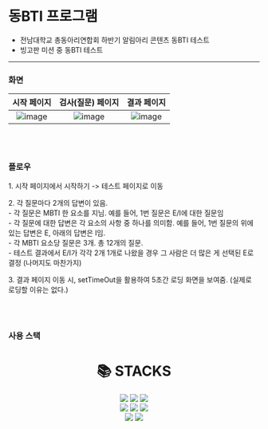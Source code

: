 <h1>동BTI 프로그램</h1>

- 전남대학교 총동아리연합회 하반기 알림아리 콘텐츠 동BTI 테스트
- 빙고판 미션 중 동BTI 테스트

---

<h3>화면</h3>

| 시작 페이지 | 검사(질문) 페이지 | 결과 페이지 |
|:-------------------------:|:-------------------------:|:-------------------------:|
|![image](https://github.com/GhoRid/ghorid.github.io/assets/77055190/3c920f64-7124-45e5-83f9-444b905c54e6) | ![image](https://github.com/GhoRid/ghorid.github.io/assets/77055190/b940c360-d243-4956-9987-296008ea8734) | ![image](https://github.com/GhoRid/ghorid.github.io/assets/77055190/bd03d481-39b7-4f63-b2fa-2b2ecea29363) |


<BR/><BR/>

<H3>플로우</H3>
<P>1. 시작 페이지에서 시작하기 -> 테스트 페이지로 이동</P>
<P>2. 각 질문마다 2개의 답변이 있음. <BR/>
  - 각 질문은 MBTI 한 요소를 지님. 예를 들어, 1번 질문은 E/I에 대한 질문임<BR/>
  - 각 질문에 대한 답변은 각 요소의 사항 중 하나를 의미함. 예를 들어, 1번 질문의 위에 있는 답변은 E, 아래의 답변은 I임.<BR/>
  - 각 MBTI 요소당 질문은 3개. 총 12개의 질문.<BR/>
  - 테스트 결과에서 E/I가 각각 2개 1개로 나왔을 경우 그 사람은 더 많은 게 선택된 E로 결정 (나머지도 마찬가지)<BR/>
</P>
<P>3. 결과 페이지 이동 시, setTimeOut을 활용하여 5초간 로딩 화면을 보여줌. (실제로 로딩할 이유는 없다.)</P>

<BR/><BR/>
<H3>사용 스택</H3>

<div align=center><h1>📚 STACKS</h1></div>
<div align=center> 
  <img src="https://img.shields.io/badge/html5-E34F26?style=for-the-badge&logo=html5&logoColor=white"> 
  <img src="https://img.shields.io/badge/css-1572B6?style=for-the-badge&logo=css3&logoColor=white"> 
  <img src="https://img.shields.io/badge/javascript-F7DF1E?style=for-the-badge&logo=javascript&logoColor=black"> 
  <br>
  
  <img src="https://img.shields.io/badge/react-61DAFB?style=for-the-badge&logo=react&logoColor=black"> 
  <img src="https://img.shields.io/badge/json-339933?style=for-the-badge&logo=json&logoColor=white">
  <img src="https://img.shields.io/badge/node.js-339933?style=for-the-badge&logo=Node.js&logoColor=white">
  <br>

  
  <img src="https://img.shields.io/badge/github-181717?style=for-the-badge&logo=github&logoColor=white">
  <img src="https://img.shields.io/badge/git-F05032?style=for-the-badge&logo=git&logoColor=white">
</div>



